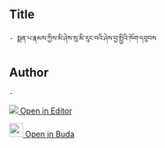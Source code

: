## Title
	- སྨན་པ་རྣམས་ཀྱིས་མི་ཤེས་སུ་མི་རུང་བའི་ཤེས་བྱ་སྤྱིའི་ཁོག་དབུབས

## Author
	- 



[<img src="https://img.icons8.com/color/25/000000/edit-property.png"> Open in Editor](http://editor.openpecha.org/P010667)

[<img width="25" src="https://library.bdrc.io/icons/BUDA-small.svg"> Open in Buda](https://library.bdrc.io/show/bdr:IE0OPP010667)
